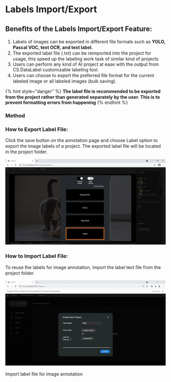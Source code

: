 # Labels Import/Export

## Beneﬁts of the Labels Import/Export Feature:

1. Labels of images can be exported in different ﬁle formats such as **YOLO, Pascal VOC, text OCR, and text label.**
2. The exported label ﬁle \(.txt\) can be reimported into the project for usage, this speed up the labeling work task of similar kind of projects
3. Users can perform any kind of AI project at ease with the output from CS.DataLabel customizable labeling tool.
4. Users can choose to export the preferred ﬁle format for the current labeled image or all labeled images \(bulk saving\).

{% hint style="danger" %}
**The label ﬁle is recommended to be exported from the project rather than generated separately by the user. This is to prevent formatting errors from happening**
{% endhint %}

### Method

### How to Export Label File:

Click the save button on the annotation page and choose Label option to export the image labels of a project. The exported label ﬁle will be located in the project folder.

![](../../.gitbook/assets/1%20%2810%29.jpeg)

### How to Import Label File:

To reuse the labels for image annotation, import the label text ﬁle from the project folder.

![](../../.gitbook/assets/2%20%283%29.jpeg)

Import label ﬁle for image annotation

